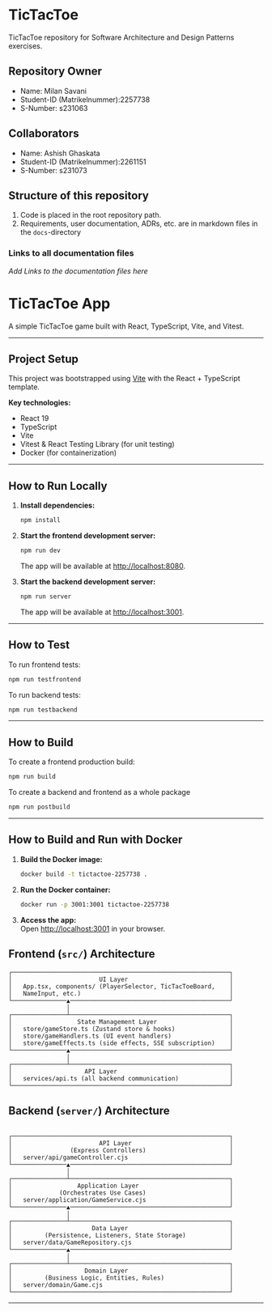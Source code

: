 # TicTacToe

TicTacToe repository for Software Architecture and Design Patterns exercises.

## Repository Owner


- Name: Milan Savani
- Student-ID (Matrikelnummer):2257738
- S-Number: s231063

## Collaborators

- Name: Ashish Ghaskata
- Student-ID (Matrikelnummer):2261151
- S-Number: s231073



## Structure of this repository

1. Code is placed in the root repository path.
1. Requirements, user documentation, ADRs, etc. are in markdown files in the `docs`-directory

### Links to all documentation files

*Add Links to the documentation files here*





# TicTacToe App

A simple TicTacToe game built with React, TypeScript, Vite, and Vitest.

---

## Project Setup

This project was bootstrapped using [Vite](https://vitejs.dev/) with the React + TypeScript template.

**Key technologies:**
- React 19
- TypeScript
- Vite
- Vitest & React Testing Library (for unit testing)
- Docker (for containerization)

---

## How to Run Locally

1. **Install dependencies:**
   ```sh
   npm install
   ```

2. **Start the frontend development server:**
   ```sh
   npm run dev
   ```
   The app will be available at [http://localhost:8080](http://localhost:8080).

3. **Start the backend development server:**
   ```sh
   npm run server
   ```
   The app will be available at [http://localhost:3001](http://localhost:3001).
---

## How to Test

To run frontend tests:
```sh
npm run testfrontend
```
To run backend tests:
```sh
npm run testbackend
```


---

## How to Build

To create a frontend production build:
```sh
npm run build
```
To create a backend and frontend as a whole package
```sh
npm run postbuild
```

---

## How to Build and Run with Docker

1. **Build the Docker image:**
   ```sh
   docker build -t tictactoe-2257738 .
   ```

2. **Run the Docker container:**
   ```sh
   docker run -p 3001:3001 tictactoe-2257738
   ```

3. **Access the app:**  
   Open [http://localhost:3001](http://localhost:3001) in your browser.



## Frontend (`src/`) Architecture
```
┌────────────────────────────────────────────────────────────┐
│                        UI Layer                            │
│   App.tsx, components/ (PlayerSelector, TicTacToeBoard,    │
│   NameInput, etc.)                                         │
└───────────────▲────────────────────────────────────────────┘
                │
┌───────────────┴────────────────────────────────────────────┐
│                  State Management Layer                    │
│   store/gameStore.ts (Zustand store & hooks)               │
│   store/gameHandlers.ts (UI event handlers)                │
│   store/gameEffects.ts (side effects, SSE subscription)    │
└───────────────▲────────────────────────────────────────────┘
                │
┌───────────────┴────────────────────────────────────────────┐
│                    API Layer                               │
│   services/api.ts (all backend communication)              │
└────────────────────────────────────────────────────────────┘
```

## Backend (`server/`) Architecture
```

┌────────────────────────────────────────────────────────────┐
│                        API Layer                           │
│                (Express Controllers)                       │
│   server/api/gameController.cjs                            │
└───────────────▲────────────────────────────────────────────┘
                │
┌───────────────┴────────────────────────────────────────────┐
│                  Application Layer                         │
│             (Orchestrates Use Cases)                       │
│   server/application/GameService.cjs                       │
└───────────────▲────────────────────────────────────────────┘
                │
┌───────────────┴────────────────────────────────────────────┐
│                      Data Layer                            │
│         (Persistence, Listeners, State Storage)            │
│   server/data/GameRepository.cjs                           │
└───────────────▲────────────────────────────────────────────┘
                │
┌───────────────┴────────────────────────────────────────────┐
│                    Domain Layer                            │
│         (Business Logic, Entities, Rules)                  │
│   server/domain/Game.cjs                                   │
└────────────────────────────────────────────────────────────┘
```

---

